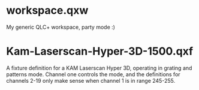 workspace.qxw
=============

My generic QLC+ workspace, party mode :)


Kam-Laserscan-Hyper-3D-1500.qxf
===============================

A fixture definition for a KAM Laserscan Hyper 3D, operating in grating
and patterns mode. Channel one controls the mode, and the definitions
for channels 2-19 only make sense when channel 1 is in range 245-255.
